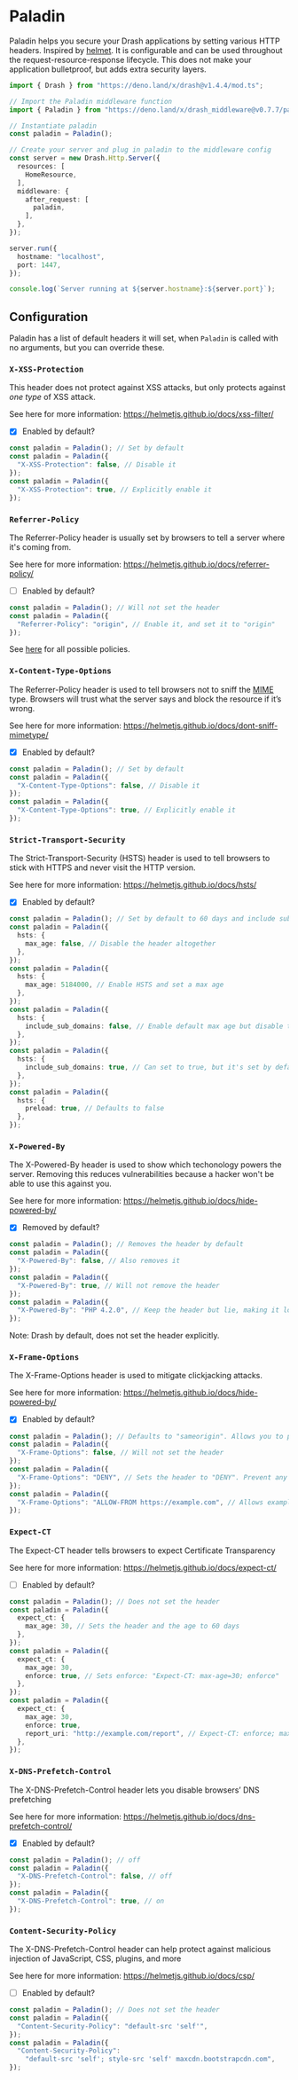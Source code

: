 # Paladin

Paladin helps you secure your Drash applications by setting various HTTP
headers. Inspired by [helmet](https://github.com/helmetjs/helmet). It is
configurable and can be used throughout the request-resource-response lifecycle.
This does not make your application bulletproof, but adds extra security layers.

```typescript
import { Drash } from "https://deno.land/x/drash@v1.4.4/mod.ts";

// Import the Paladin middleware function
import { Paladin } from "https://deno.land/x/drash_middleware@v0.7.7/paladin/mod.ts";

// Instantiate paladin
const paladin = Paladin();

// Create your server and plug in paladin to the middleware config
const server = new Drash.Http.Server({
  resources: [
    HomeResource,
  ],
  middleware: {
    after_request: [
      paladin,
    ],
  },
});

server.run({
  hostname: "localhost",
  port: 1447,
});

console.log(`Server running at ${server.hostname}:${server.port}`);
```

## Configuration

Paladin has a list of default headers it will set, when `Paladin` is called with
no arguments, but you can override these.

### `X-XSS-Protection`

This header does not protect against XSS attacks, but only protects against _one
type_ of XSS attack.

See here for more information: https://helmetjs.github.io/docs/xss-filter/

- [x] Enabled by default?

```typescript
const paladin = Paladin(); // Set by default
const paladin = Paladin({
  "X-XSS-Protection": false, // Disable it
});
const paladin = Paladin({
  "X-XSS-Protection": true, // Explicitly enable it
});
```

### `Referrer-Policy`

The Referrer-Policy header is usually set by browsers to tell a server where
it's coming from.

See here for more information: https://helmetjs.github.io/docs/referrer-policy/

- [ ] Enabled by default?

```typescript
const paladin = Paladin(); // Will not set the header
const paladin = Paladin({
  "Referrer-Policy": "origin", // Enable it, and set it to "origin"
});
```

See [here](https://www.w3.org/TR/referrer-policy/#referrer-policies) for all
possible policies.

### `X-Content-Type-Options`

The Referrer-Policy header is used to tell browsers not to sniff the
[MIME](https://developer.mozilla.org/en-US/docs/Web/HTTP/Basics_of_HTTP/MIME_types)
type. Browsers will trust what the server says and block the resource if it’s
wrong.

See here for more information:
https://helmetjs.github.io/docs/dont-sniff-mimetype/

- [x] Enabled by default?

```typescript
const paladin = Paladin(); // Set by default
const paladin = Paladin({
  "X-Content-Type-Options": false, // Disable it
});
const paladin = Paladin({
  "X-Content-Type-Options": true, // Explicitly enable it
});
```

### `Strict-Transport-Security`

The Strict-Transport-Security (HSTS) header is used to tell browsers to stick
with HTTPS and never visit the HTTP version.

See here for more information: https://helmetjs.github.io/docs/hsts/

- [x] Enabled by default?

```typescript
const paladin = Paladin(); // Set by default to 60 days and include sub domains
const paladin = Paladin({
  hsts: {
    max_age: false, // Disable the header altogether
  },
});
const paladin = Paladin({
  hsts: {
    max_age: 5184000, // Enable HSTS and set a max age
  },
});
const paladin = Paladin({
  hsts: {
    include_sub_domains: false, // Enable default max age but disable the inclusion of sub domains
  },
});
const paladin = Paladin({
  hsts: {
    include_sub_domains: true, // Can set to true, but it's set by default
  },
});
const paladin = Paladin({
  hsts: {
    preload: true, // Defaults to false
  },
});
```

### `X-Powered-By`

The X-Powered-By header is used to show which techonology powers the server.
Removing this reduces vulnerabilities because a hacker won't be able to use this
against you.

See here for more information: https://helmetjs.github.io/docs/hide-powered-by/

- [x] Removed by default?

```typescript
const paladin = Paladin(); // Removes the header by default
const paladin = Paladin({
  "X-Powered-By": false, // Also removes it
});
const paladin = Paladin({
  "X-Powered-By": true, // Will not remove the header
});
const paladin = Paladin({
  "X-Powered-By": "PHP 4.2.0", // Keep the header but lie, making it look your site is powered by PHP
});
```

Note: Drash by default, does not set the header explicitly.

### `X-Frame-Options`

The X-Frame-Options header is used to mitigate clickjacking attacks.

See here for more information: https://helmetjs.github.io/docs/hide-powered-by/

- [x] Enabled by default?

```typescript
const paladin = Paladin(); // Defaults to "sameorigin". Allows you to put iFrames on your page.
const paladin = Paladin({
  "X-Frame-Options": false, // Will not set the header
});
const paladin = Paladin({
  "X-Frame-Options": "DENY", // Sets the header to "DENY". Prevent any iFrames.
});
const paladin = Paladin({
  "X-Frame-Options": "ALLOW-FROM https://example.com", // Allows example.com to embed an iFrame on the page.
});
```

### `Expect-CT`

The Expect-CT header tells browsers to expect Certificate Transparency

See here for more information: https://helmetjs.github.io/docs/expect-ct/

- [ ] Enabled by default?

```typescript
const paladin = Paladin(); // Does not set the header
const paladin = Paladin({
  expect_ct: {
    max_age: 30, // Sets the header and the age to 60 days
  },
});
const paladin = Paladin({
  expect_ct: {
    max_age: 30,
    enforce: true, // Sets enforce: "Expect-CT: max-age=30; enforce"
  },
});
const paladin = Paladin({
  expect_ct: {
    max_age: 30,
    enforce: true,
    report_uri: "http://example.com/report", // Expect-CT: enforce; max-age=30; report-uri="http://example.com/report"
  },
});
```

### `X-DNS-Prefetch-Control`

The X-DNS-Prefetch-Control header lets you disable browsers’ DNS prefetching

See here for more information:
https://helmetjs.github.io/docs/dns-prefetch-control/

- [x] Enabled by default?

```typescript
const paladin = Paladin(); // off
const paladin = Paladin({
  "X-DNS-Prefetch-Control": false, // off
});
const paladin = Paladin({
  "X-DNS-Prefetch-Control": true, // on
});
```

### `Content-Security-Policy`

The X-DNS-Prefetch-Control header can help protect against malicious injection
of JavaScript, CSS, plugins, and more

See here for more information: https://helmetjs.github.io/docs/csp/

- [ ] Enabled by default?

```typescript
const paladin = Paladin(); // Does not set the header
const paladin = Paladin({
  "Content-Security-Policy": "default-src 'self'",
});
const paladin = Paladin({
  "Content-Security-Policy":
    "default-src 'self'; style-src 'self' maxcdn.bootstrapcdn.com",
});
```
